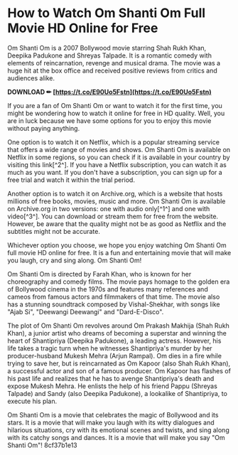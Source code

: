 
 
# How to Watch Om Shanti Om Full Movie HD Online for Free
 
Om Shanti Om is a 2007 Bollywood movie starring Shah Rukh Khan, Deepika Padukone and Shreyas Talpade. It is a romantic comedy with elements of reincarnation, revenge and musical drama. The movie was a huge hit at the box office and received positive reviews from critics and audiences alike.
 
**DOWNLOAD ✏ [https://t.co/E90Uo5Fstn](https://t.co/E90Uo5Fstn)**


 
If you are a fan of Om Shanti Om or want to watch it for the first time, you might be wondering how to watch it online for free in HD quality. Well, you are in luck because we have some options for you to enjoy this movie without paying anything.
 
One option is to watch it on Netflix, which is a popular streaming service that offers a wide range of movies and shows. Om Shanti Om is available on Netflix in some regions, so you can check if it is available in your country by visiting this link[^2^]. If you have a Netflix subscription, you can watch it as much as you want. If you don't have a subscription, you can sign up for a free trial and watch it within the trial period.
 
Another option is to watch it on Archive.org, which is a website that hosts millions of free books, movies, music and more. Om Shanti Om is available on Archive.org in two versions: one with audio only[^1^] and one with video[^3^]. You can download or stream them for free from the website. However, be aware that the quality might not be as good as Netflix and the subtitles might not be accurate.
 
Whichever option you choose, we hope you enjoy watching Om Shanti Om full movie HD online for free. It is a fun and entertaining movie that will make you laugh, cry and sing along. Om Shanti Om!
  
Om Shanti Om is directed by Farah Khan, who is known for her choreography and comedy films. The movie pays homage to the golden era of Bollywood cinema in the 1970s and features many references and cameos from famous actors and filmmakers of that time. The movie also has a stunning soundtrack composed by Vishal-Shekhar, with songs like "Ajab Si", "Deewangi Deewangi" and "Dard-E-Disco".
 
The plot of Om Shanti Om revolves around Om Prakash Makhija (Shah Rukh Khan), a junior artist who dreams of becoming a superstar and winning the heart of Shantipriya (Deepika Padukone), a leading actress. However, his life takes a tragic turn when he witnesses Shantipriya's murder by her producer-husband Mukesh Mehra (Arjun Rampal). Om dies in a fire while trying to save her, but is reincarnated as Om Kapoor (also Shah Rukh Khan), a successful actor and son of a famous producer. Om Kapoor has flashes of his past life and realizes that he has to avenge Shantipriya's death and expose Mukesh Mehra. He enlists the help of his friend Pappu (Shreyas Talpade) and Sandy (also Deepika Padukone), a lookalike of Shantipriya, to execute his plan.
 
Om Shanti Om is a movie that celebrates the magic of Bollywood and its stars. It is a movie that will make you laugh with its witty dialogues and hilarious situations, cry with its emotional scenes and twists, and sing along with its catchy songs and dances. It is a movie that will make you say "Om Shanti Om"!
 8cf37b1e13
 
